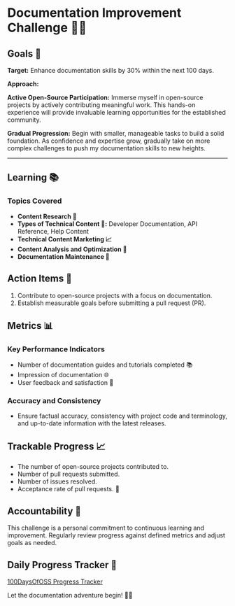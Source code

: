 # Documentation Improvement Challenge 📘🚀

## Goals 🎯

**Target:** 
Enhance documentation skills by 30% within the next 100 days.

**Approach:**

**Active Open-Source Participation:**
Immerse myself in open-source projects by actively contributing meaningful work. This hands-on experience will provide invaluable learning opportunities for the established community.

**Gradual Progression:**
Begin with smaller, manageable tasks to build a solid foundation. As confidence and expertise grow, gradually take on more complex challenges to push my documentation skills to new heights.

----

## Learning 📚

### Topics Covered

- **Content Research 📖**
- **Types of Technical Content 🚀:** Developer Documentation, API Reference, Help Content
- **Technical Content Marketing 📈**
- **Content Analysis and Optimization 🔄**
- **Documentation Maintenance 🔧**

## Action Items 🚧

1. Contribute to open-source projects with a focus on documentation.
2. Establish measurable goals before submitting a pull request (PR).

## Metrics 📊

### Key Performance Indicators

- Number of documentation guides and tutorials completed 📚
- Impression of documentation 🌐
- User feedback and satisfaction 🤝

### Accuracy and Consistency

- Ensure factual accuracy, consistency with project code and terminology, and up-to-date information with the latest releases.

## Trackable Progress 📈

- The number of open-source projects contributed to.
- Number of pull requests submitted.
- Number of issues resolved.
- Acceptance rate of pull requests. 🔄

## Accountability 👥

This challenge is a personal commitment to continuous learning and improvement. Regularly review progress against defined metrics and adjust goals as needed.


## Daily Progress Tracker 📝

[100DaysOfOSS Progress Tracker](<https://github.com/Champraise/100-Days-Of-Open-Source/blob/main/progress-tracker.md>)

Let the documentation adventure begin! 🚀📝
